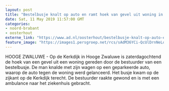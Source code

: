 ```yaml
---
layout: post
title: "Bestelbusje knalt op auto en ramt hoek van gevel uit woning in Hooge Zwaluwe"
date: Sat, 11 May 2019 11:57:00 GMT
categories: 
- noord-brabant 
- oosterhout 
externe_link: "https://www.ad.nl/oosterhout/bestelbusje-knalt-op-auto-en-ramt-hoek-van-gevel-uit-woning-in-hooge-zwaluwe~afa2d67f/"
feature_image: "https://images1.persgroep.net/rcs/sAdM36YCi-QcUlDrnNeLo9WaUOk/diocontent/147961886/_fitwidth/400/?appId=21791a8992982cd8da851550a453bd7f&quality=0.7"
---
```


HOOGE ZWALUWE - Op de Kerkdijk in Hooge Zwaluwe is zaterdagochtend de hoek van een gevel uit een woning gereden door de bestuurder van een bestelbusje. De man knalde met zijn wagen op een geparkeerde auto, waarop de auto tegen de woning werd gelanceerd. Het busje kwam op de zijkant op de Kerkdijk terecht. De bestuurder raakte gewond en is met een ambulance naar het ziekenhuis gebracht.
